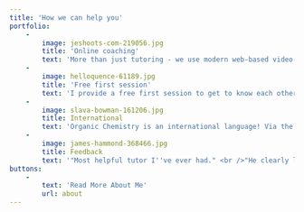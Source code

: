 ```yaml
---
title: 'How we can help you'
portfolio:
    -
        image: jeshoots-com-219056.jpg
        title: 'Online coaching'
        text: 'More than just tutoring - we use modern web-based video-conferencing software, making you feel quickly at home and comfortable. And you won''t even have to leave home!'
    -
        image: helloquence-61189.jpg
        title: 'Free first session'
        text: 'I provide a free first session to get to know each other, find out what your needs are and let you know what I can offer. There''s no obligations and once the ice is broken, you''re welcome to dive straight into asking your most burning question.'
    -
        image: slava-bowman-161206.jpg
        title: International
        text: 'Organic Chemistry is an international language! Via the Web, I can coach students studying anywhere. Do you study at odd hours? Great! Timezone differences mean that I am often available outside normal working hours.'
    -
        image: james-hammond-368466.jpg
        title: Feedback
        text: '"Most helpful tutor I''ve ever had." <br />"He clearly listened to feedback from the students which was great to see."'
buttons:
    -
        text: 'Read More About Me'
        url: about
---
```


